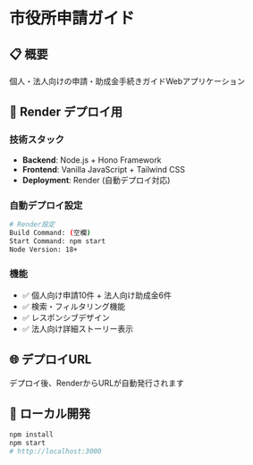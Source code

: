 # 市役所申請ガイド

## 📋 概要
個人・法人向けの申請・助成金手続きガイドWebアプリケーション

## 🚀 Render デプロイ用

### 技術スタック
- **Backend**: Node.js + Hono Framework
- **Frontend**: Vanilla JavaScript + Tailwind CSS
- **Deployment**: Render (自動デプロイ対応)

### 自動デプロイ設定
```bash
# Render設定
Build Command: (空欄)
Start Command: npm start
Node Version: 18+
```

### 機能
- ✅ 個人向け申請10件 + 法人向け助成金6件
- ✅ 検索・フィルタリング機能
- ✅ レスポンシブデザイン
- ✅ 法人向け詳細ストーリー表示

## 🌐 デプロイURL
デプロイ後、RenderからURLが自動発行されます

## 🔧 ローカル開発
```bash
npm install
npm start
# http://localhost:3000
```